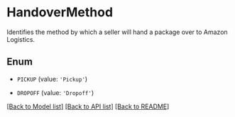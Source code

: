 # HandoverMethod

Identifies the method by which a seller will hand a package over to Amazon Logistics.

## Enum

* `PICKUP` (value: `'Pickup'`)

* `DROPOFF` (value: `'Dropoff'`)

[[Back to Model list]](../README.md#documentation-for-models) [[Back to API list]](../README.md#documentation-for-api-endpoints) [[Back to README]](../README.md)


